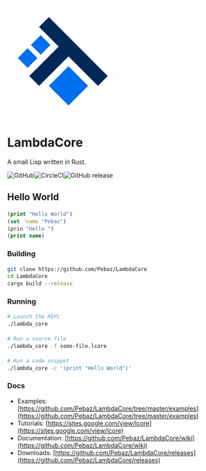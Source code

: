 <img src="misc/LambdaCoreLogo.png" width=256 />

# LambdaCore
A small Lisp written in Rust.

<img alt="GitHub" src="https://img.shields.io/github/license/Pebaz/LambdaCore.svg"><img alt="CircleCI" src="https://img.shields.io/circleci/build/github/Pebaz/LambdaCore.svg"><img alt="GitHub release" src="https://img.shields.io/github/release/Pebaz/LambdaCore.svg">

## Hello World

```clojure
(print "Hello World")
(set 'name "Pebaz")
(prin "Hello ")
(print name)
```

### Building

```bash
git clone https://github.com/Pebaz/LambdaCore
cd LambdaCore
cargo build --release
```

### Running

```bash
# Launch the REPL
./lambda_core

# Run a source file
./lambda_core -f some-file.lcore

# Run a code snippet
./lambda_core -c '(print "Hello World")'
```

### Docs

* Examples: [https://github.com/Pebaz/LambdaCore/tree/master/examples](https://github.com/Pebaz/LambdaCore/tree/master/examples)
* Tutorials: [https://sites.google.com/view/lcore](https://sites.google.com/view/lcore)
* Documentation: [https://github.com/Pebaz/LambdaCore/wiki](https://github.com/Pebaz/LambdaCore/wiki)
* Downloads: [https://github.com/Pebaz/LambdaCore/releases](https://github.com/Pebaz/LambdaCore/releases)
